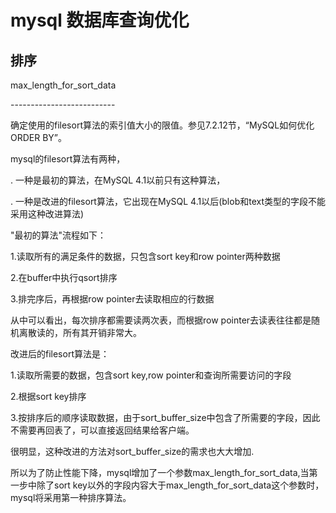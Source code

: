 # mysql 数据库查询优化

## 排序

max_length_for_sort_data

\--------------------------

确定使用的filesort算法的索引值大小的限值。参见7.2.12节，“MySQL如何优化ORDER BY”。

mysql的filesort算法有两种，

  . 一种是最初的算法，在MySQL 4.1以前只有这种算法，

  . 一种是改进的filesort算法，它出现在MySQL 4.1以后(blob和text类型的字段不能采用这种改进算法)

"最初的算法"流程如下：

1.读取所有的满足条件的数据，只包含sort key和row pointer两种数据

2.在buffer中执行qsort排序

3.排完序后，再根据row pointer去读取相应的行数据

从中可以看出，每次排序都需要读两次表，而根据row pointer去读表往往都是随机离散读的，所有其开销非常大。

改进后的filesort算法是：

1.读取所需要的数据，包含sort key,row pointer和查询所需要访问的字段

2.根据sort key排序

3.按排序后的顺序读取数据，由于sort_buffer_size中包含了所需要的字段，因此不需要再回表了，可以直接返回结果给客户端。

很明显，这种改进的方法对sort_buffer_size的需求也大大增加.

所以为了防止性能下降，mysql增加了一个参数max_length_for_sort_data,当第一步中除了sort key以外的字段内容大于max_length_for_sort_data这个参数时，mysql将采用第一种排序算法。